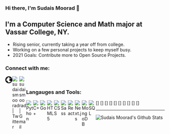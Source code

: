 ### Hi there, I'm Sudais Moorad 👋

## I'm a Computer Science and Math major at Vassar College, NY.
- Rising senior, currently taking a year off from college.
- Working on a few personal projects to keep myself busy.
- 2021 Goals: Contribute more to Open Source Projects.

### Connect with me:
[<img align="left" alt="smoorad.dev" width="22px" src="https://raw.githubusercontent.com/iconic/open-iconic/master/svg/globe.svg" />][website]
[<img align="left" alt="sudaismoorad | Twitter" width="22px" src="https://cdn.jsdelivr.net/npm/simple-icons@v4/icons/twitter.svg" />][twitter]
[<img align="left" alt="sudaismoorad | Gmail" width="22px" src="https://cdn.jsdelivr.net/npm/simple-icons@v4/icons/gmail.svg" />][gmail]

<br />

### Langauges and Tools:
[<img align="left" alt="Python" width="22px" src="https://cdn.jsdelivr.net/npm/simple-icons@v4/icons/python.svg" />]
[<img align="left" alt="C++" width="22px" src="https://cdn.jsdelivr.net/npm/simple-icons@v4/icons/cplusplus.svg" />]
[<img align="left" alt="Go" width="22px" src="https://cdn.jsdelivr.net/npm/simple-icons@v4/icons/go.svg" />]
[<img align="left" alt="HTML5" width="22px" src="https://cdn.jsdelivr.net/npm/simple-icons@v4/icons/html5.svg" />]
[<img align="left" alt="CSS" width="22px" src="https://cdn.jsdelivr.net/npm/simple-icons@v4/icons/css3.svg" />]
[<img align="left" alt="Sass" width="22px" src="https://cdn.jsdelivr.net/npm/simple-icons@v4/icons/sass.svg" />]
[<img align="left" alt="React" width="22px" src="https://cdn.jsdelivr.net/npm/simple-icons@v4/icons/react.svg" />]
[<img align="left" alt="Next.js" width="22px" src="https://cdn.jsdelivr.net/npm/simple-icons@v4/icons/next-dot-js.svg" />]
[<img align="left" alt="MongoDB" width="22px" src="https://cdn.jsdelivr.net/npm/simple-icons@v4/icons/mongodb.svg" />]
[<img align="left" alt="SQL" width="22px" src="https://cdn.jsdelivr.net/npm/simple-icons@v4/icons/postgresql.svg" />]

--- 

<img align="left" alt = "Sudais Moorad's Github Stats" src="https://github-readme-stats.vercel.app/api?username=sudaismoorad&show_icons=true&hide_border=true&count_private=true" />

<br /> 

[website]: https://smoorad.dev
[twitter]: https://twitter.com/sudaismoorad
[gmail]: "mailto:mooradsudais@gmail.com"
